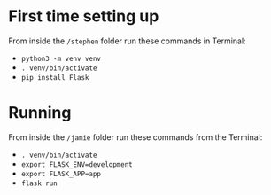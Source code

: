 # First time setting up

From inside the `/stephen` folder run these commands in Terminal:

- `python3 -m venv venv`
- `. venv/bin/activate`
- `pip install Flask`

# Running

From inside the `/jamie` folder run these commands from the Terminal:

- `. venv/bin/activate`
- `export FLASK_ENV=development`
- `export FLASK_APP=app`
- `flask run`
